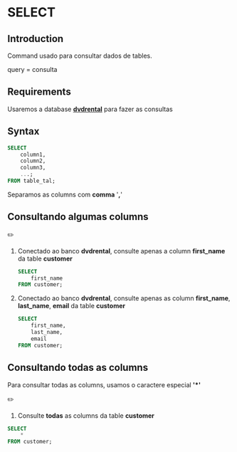 # SELECT

## Introduction

Command usado para consultar dados de tables.

query = consulta

## Requirements

Usaremos a database [**dvdrental**](https://github.com/lGabrielDev/06.postgreSQL/blob/main/2.praticando/7.pg_restore.md/#pgadmin4) para fazer as consultas

## Syntax

```sql
SELECT
    column1,
    column2,
    column3,
    ...;
FROM table_tal;
```

Separamos as columns com **comma** '**,**'
## Consultando algumas columns


:pencil2:
1. Conectado ao banco **dvdrental**, consulte apenas a column **first_name** da table **customer**

    ```sql
    SELECT
        first_name
    FROM customer;
    ```


2. Conectado ao banco **dvdrental**, consulte apenas as column **first_name**,  **last_name**, **email** da table **customer**

    ```sql
    SELECT
        first_name,
        last_name,
        email
    FROM customer;
    ```




## Consultando todas as columns
Para consultar todas as columns, usamos o caractere especial **'*'**

:pencil2:
1. Consulte **todas** as columns da table **customer**


```sql
SELECT
    *
FROM customer;
```